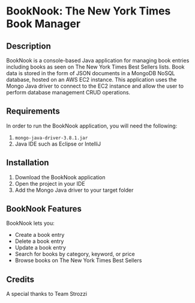 # BookNook: The New York Times Book Manager

## Description
BookNook is a console-based Java application for managing book entries including books as seen on The New York Times Best Sellers lists.
Book data is stored in the form of JSON documents in a MongoDB NoSQL database, hosted on an AWS EC2 instance. 
This application uses the Mongo Java driver to connect to the EC2 instance and allow the user to perform database management CRUD operations.

## Requirements
In order to run the BookNook application, you will need the following:
  
1. `mongo-java-driver-3.8.1.jar`
2. Java IDE such as Eclipse or IntelliJ

## Installation
1. Download the BookNook application 
2. Open the project in your IDE
3. Add the Mongo Java driver to your target folder

## BookNook Features
BookNook lets you:

* Create a book entry
* Delete a book entry
* Update a book entry
* Search for books by category, keyword, or price
* Browse books on The New York Times Best Sellers

## Credits
A special thanks to Team Strozzi 
